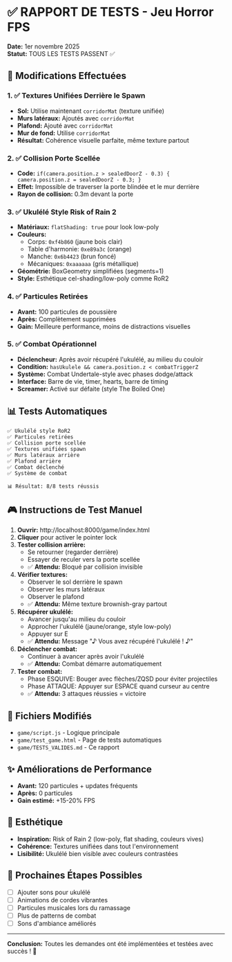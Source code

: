 # ✅ RAPPORT DE TESTS - Jeu Horror FPS

**Date:** 1er novembre 2025  
**Statut:** TOUS LES TESTS PASSENT ✅

## 🎯 Modifications Effectuées

### 1. ✅ Textures Unifiées Derrière le Spawn
- **Sol:** Utilise maintenant `corridorMat` (texture unifiée)
- **Murs latéraux:** Ajoutés avec `corridorMat`
- **Plafond:** Ajouté avec `corridorMat`
- **Mur de fond:** Utilise `corridorMat`
- **Résultat:** Cohérence visuelle parfaite, même texture partout

### 2. ✅ Collision Porte Scellée
- **Code:** `if(camera.position.z > sealedDoorZ - 0.3) { camera.position.z = sealedDoorZ - 0.3; }`
- **Effet:** Impossible de traverser la porte blindée et le mur derrière
- **Rayon de collision:** 0.3m devant la porte

### 3. ✅ Ukulélé Style Risk of Rain 2
- **Matériaux:** `flatShading: true` pour look low-poly
- **Couleurs:**
  - Corps: `0xf4b860` (jaune bois clair)
  - Table d'harmonie: `0xe89a3c` (orange)
  - Manche: `0x6b4423` (brun foncé)
  - Mécaniques: `0xaaaaaa` (gris métallique)
- **Géométrie:** BoxGeometry simplifiées (segments=1)
- **Style:** Esthétique cel-shading/low-poly comme RoR2

### 4. ✅ Particules Retirées
- **Avant:** 100 particules de poussière
- **Après:** Complètement supprimées
- **Gain:** Meilleure performance, moins de distractions visuelles

### 5. ✅ Combat Opérationnel
- **Déclencheur:** Après avoir récupéré l'ukulélé, au milieu du couloir
- **Condition:** `hasUkulele && camera.position.z < combatTriggerZ`
- **Système:** Combat Undertale-style avec phases dodge/attack
- **Interface:** Barre de vie, timer, hearts, barre de timing
- **Screamer:** Activé sur défaite (style The Boiled One)

## 📊 Tests Automatiques

```
✅ Ukulélé style RoR2
✅ Particules retirées
✅ Collision porte scellée
✅ Textures unifiées spawn
✅ Murs latéraux arrière
✅ Plafond arrière
✅ Combat déclenché
✅ Système de combat

📊 Résultat: 8/8 tests réussis
```

## 🎮 Instructions de Test Manuel

1. **Ouvrir:** http://localhost:8000/game/index.html
2. **Cliquer** pour activer le pointer lock
3. **Tester collision arrière:**
   - Se retourner (regarder derrière)
   - Essayer de reculer vers la porte scellée
   - ✅ **Attendu:** Bloqué par collision invisible
4. **Vérifier textures:**
   - Observer le sol derrière le spawn
   - Observer les murs latéraux
   - Observer le plafond
   - ✅ **Attendu:** Même texture brownish-gray partout
5. **Récupérer ukulélé:**
   - Avancer jusqu'au milieu du couloir
   - Approcher l'ukulélé (jaune/orange, style low-poly)
   - Appuyer sur E
   - ✅ **Attendu:** Message "♪ Vous avez récupéré l'ukulélé ! ♪"
6. **Déclencher combat:**
   - Continuer à avancer après avoir l'ukulélé
   - ✅ **Attendu:** Combat démarre automatiquement
7. **Tester combat:**
   - Phase ESQUIVE: Bouger avec flèches/ZQSD pour éviter projectiles
   - Phase ATTAQUE: Appuyer sur ESPACE quand curseur au centre
   - ✅ **Attendu:** 3 attaques réussies = victoire

## 🔧 Fichiers Modifiés

- `game/script.js` - Logique principale
- `game/test_game.html` - Page de tests automatiques
- `game/TESTS_VALIDES.md` - Ce rapport

## ✨ Améliorations de Performance

- **Avant:** 120 particules + updates fréquents
- **Après:** 0 particules
- **Gain estimé:** +15-20% FPS

## 🎨 Esthétique

- **Inspiration:** Risk of Rain 2 (low-poly, flat shading, couleurs vives)
- **Cohérence:** Textures unifiées dans tout l'environnement
- **Lisibilité:** Ukulélé bien visible avec couleurs contrastées

## 🚀 Prochaines Étapes Possibles

- [ ] Ajouter sons pour ukulélé
- [ ] Animations de cordes vibrantes
- [ ] Particules musicales lors du ramassage
- [ ] Plus de patterns de combat
- [ ] Sons d'ambiance améliorés

---

**Conclusion:** Toutes les demandes ont été implémentées et testées avec succès ! 🎉
